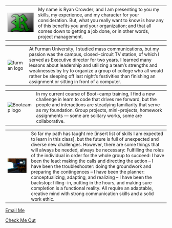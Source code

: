 <table>
  <tr><td><img src="./images/R.jpg" width="500"/></td>
  <td> My name is Ryan Crowder, and I am presenting to you my skills, my experience, and my character for your consideration. But, what you really want to know is how any of this benefits you and your organization; and that all comes down to getting a job done, or in other words, project management.</td>
  </tr>
 </table>

<table>
  <tr><td><img width="350" src="https://cdn.vox-cdn.com/uploads/chorus_image/image/52555373/PaladinsLogo.svg.0.png" alt="furman logo"></td>
  <td> At Furman University, I studied mass communications, but my passion was the campus, closed-circuit TV station, of which I served as Executive director for two years. I learned many lessons about leadership and utilizing a team’s strengths and weaknesses by try to organize a group of college who all would rather be sleeping off last night’s festivities than finishing an assignment or sitting in front of a computer.</td>
  </tr>
  </table>

<table>
  <tr><td><img width="300" src="https://course_report_production.s3.amazonaws.com/rich/rich_files/rich_files/4003/s300/uncc-switchup-thumbnail-a.png" alt="Bootcamp logo"></td>
  <td>In my current course of Boot-camp training, I find a new challenge in learn to code that drives me forward, but the people and interactions are steadying familiarity that serve as my foundation. Group projects, mini-projects, homework assignments — some are solitary works, some are collaborative. </td>
  </tr>
  </table>

<table>
  <tr><td><img width="900" src="./images/techback.jpg" alt="Work Station"></td>
  <td>So far my path has taught me [insert list of skills I am expected to learn in this class], but the future is full of unexpected and diverse new challenges. However, there are some things that will always be needed, always be necessary: Fulfilling the roles of the individual in order for the whole group to succeed: I have been the lead: making the calls and directing the action – I have been the troubleshooter: doing the groundwork and preparing the contingences – I have been the planner: conceptualizing, adapting, and realizing – I have been the backstop: filling-in, putting in the hours, and making sure completion is a functional reality. All require an adaptable, creative mind with strong communication skills and a solid work ethic. </td>
  </tr>
  </table>

<a href="mailto:rebuiltrival@gmail.com">Email Me</a>

<a href="https://crowderyan.github.io/Portfolio/">Check Me Out</a>

<!--
**CrowdeRyan/CrowdeRyan** is a ✨ _special_ ✨ repository because its `README.md` (this file) appears on your GitHub profile.

Here are some ideas to get you started:

- 🔭 I’m currently working on ...
- 🌱 I’m currently learning ...
- 👯 I’m looking to collaborate on ...
- 🤔 I’m looking for help with ...
- 💬 Ask me about ...
- 📫 How to reach me: ...
- 😄 Pronouns: ...
- 🔭 I’m currently working on ...
- 🌱 I’m currently learning ...
- 🤔 I’m looking for help with ...
- ⚡ Fun fact: ...
- 👯 I’m looking to collaborate on ...
-->
